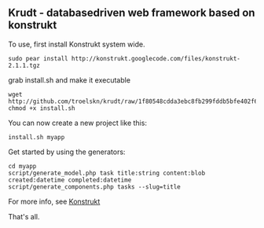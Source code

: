 Krudt - databasedriven web framework based on konstrukt
---

To use, first install Konstrukt system wide.

    sudo pear install http://konstrukt.googlecode.com/files/konstrukt-2.1.1.tgz

grab install.sh and make it executable

    wget http://github.com/troelskn/krudt/raw/1f80548cdda3ebc8fb299fddb5bfe402f69de1ba/install.sh
    chmod +x install.sh

You can now create a new project like this:

    install.sh myapp

Get started by using the generators:

    cd myapp
    script/generate_model.php task title:string content:blob created:datetime completed:datetime
    script/generate_components.php tasks --slug=title

For more info, see [Konstrukt](http://www.konstrukt.dk)

That's all.  

